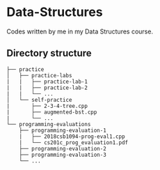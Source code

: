 # Data-Structures

Codes written by me in my Data Structures course.

## Directory structure 

    ├── practice
    │   ├── practice-labs
    |   |   ├── practice-lab-1
    |   |   ├── practice-lab-2
    |   |   └── ...
    │   └── self-practice
    |       ├── 2-3-4-tree.cpp
    |       ├── augmented-bst.cpp
    |       └── ...
    └── programming-evaluations
        ├── programming-evaluation-1
        |   ├── 2018csb1094-prog-eval1.cpp
        |   └── cs201c_prog_evaluation1.pdf
        ├── programming-evaluation-2
        ├── programming-evaluation-3
        └── ...

